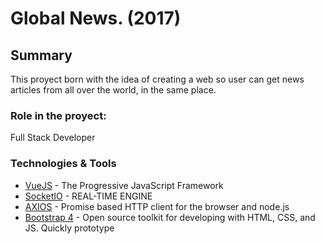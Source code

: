# Global News. (2017)


## Summary
This proyect born with the idea of creating a web so user can get news articles from all over the world, in the same place.


### Role in the proyect: 
Full Stack Developer


### Technologies & Tools

* [VueJS](https://vuejs.org/) - The Progressive
JavaScript Framework
* [SocketIO](https://socket.io/) - REAL-TIME ENGINE
* [AXIOS](https://github.com/axios/axios) - Promise based HTTP client for the browser and node.js
* [Bootstrap 4](https://getbootstrap.com/docs/4.0/getting-started/introduction/) -  Open source toolkit for developing with HTML, CSS, and JS. Quickly prototype
